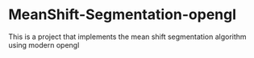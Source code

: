 # MeanShift-Segmentation-opengl
This is a project that implements the mean shift segmentation algorithm using modern opengl
